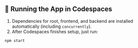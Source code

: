 
## 🚀 Running the App in Codespaces

1. Dependencies for root, frontend, and backend are installed automatically (including `concurrently`).
2. After Codespaces finishes setup, just run:

```bash
npm start
